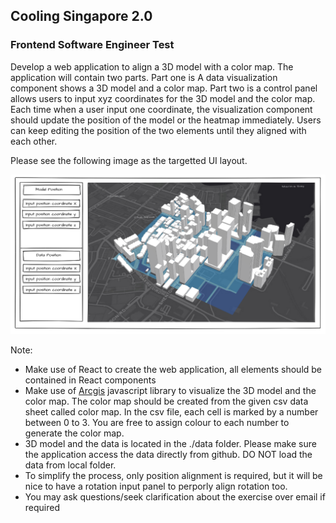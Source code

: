 ## Cooling Singapore 2.0

### Frontend Software Engineer Test

Develop a web application to align a 3D model with a color map. The application will contain two parts. Part one is A data visualization component shows a 3D model and a color map. Part two is a control panel allows users to input xyz coordinates for the 3D model and the color map. Each time when a user input one coordinate, the visualization component should update the position of the model or the heatmap immediately. Users can keep editing the position of the two elements until they aligned with each other.

Please see the following image as the targetted UI layout. 

![alt text](image/uiSketch.png "Title")

Note:
* Make use of React to create the web application, all elements should be contained in React components
* Make use of [Arcgis](https://developers.arcgis.com/javascript/latest/) javascript library to visualize the 3D model and the color map. The color map should be created from the given csv data sheet called color map. In the csv file, each cell is marked by a number between 0 to 3. You are free to assign colour to each number to generate the color map.
* 3D model and the data is located in the ./data folder. Please make sure the application access the data directly from github. DO NOT load the data from local folder.
* To simplify the process, only position alignment is required, but it will be nice to have a rotation input panel to perporly align rotation too. 
* You may ask questions/seek clarification about the exercise over email if required

